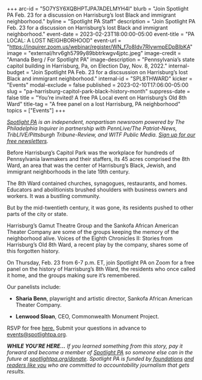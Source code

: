 +++
arc-id = "5O7YSY6XQBHPTJPA7ADELMYH4I"
blurb = "Join Spotlight PA Feb. 23 for a discussion on Harrisburg’s lost Black and immigrant neighborhood."
byline = "Spotlight PA Staff"
description = "Join Spotlight PA Feb. 23 for a discussion on Harrisburg’s lost Black and immigrant neighborhood."
event-date = 2023-02-23T18:00:00-05:00
event-title = "PA LOCAL: A LOST NEIGHBORHOOD"
event-url = "https://inquirer.zoom.us/webinar/register/WN_f7o8Idv7RlywmpEDpBIbKA"
image = "external/hrv6gh5799y89bbtrkwgv4jptc.jpeg"
image-credit = "Amanda Berg / For Spotlight PA"
image-description = "Pennsylvania’s state capitol building in Harrisburg, Pa, on Election Day, Nov. 8, 2022."
internal-budget = "Join Spotlight PA Feb. 23 for a discsussion on Harrisburg’s lost Black and immigrant neighborhood."
internal-id = "SPL8THWARD"
kicker = "Events"
modal-exclude = false
published = 2023-02-10T17:06:00-05:00
slug = "pa-harrisburg-capitol-park-black-history-month"
suppress-date = false
title = "You’re invited! A free PA Local event on Harrisburg’s Old 8th Ward"
title-tag = "A free panel on a lost Harrisburg, PA neighborhood"
topics = ["Events"]
+++

<a href="https://www.spotlightpa.org/"><i>Spotlight PA</i></a><i> is an independent, nonpartisan newsroom powered by The Philadelphia Inquirer in partnership with PennLive/The Patriot-News, TribLIVE/Pittsburgh Tribune-Review, and WITF Public Media. </i><a href="https://www.spotlightpa.org/newsletters"><i>Sign up for our free newsletters</i></a><i>.</i>

Before Harrisburg’s Capitol Park was the workplace for hundreds of Pennsylvania lawmakers and their staffers, its 45 acres comprised the 8th Ward, an area that was the center of Harrisburg’s Black, Jewish, and immigrant neighborhoods in the late 19th century.

The 8th Ward contained churches, synagogues, restaurants, and homes. Educators and abolitionists brushed shoulders with business owners and workers. It was a bustling community.

But by the mid-twentieth century, it was gone, its residents pushed to other parts of the city or state.

Harrisburg’s Gamut Theatre Group and the Sankofa African American Theater Company are some of the groups keeping the memory of the neighborhood alive. Voices of the Eighth Chronicles II: Stories from Harrisburg’s Old 8th Ward, a recent play by the company, shares some of this forgotten history.

On Thursday, Feb. 23 from 6-7 p.m. ET, join Spotlight PA on Zoom for a free panel on the history of Harrisburg’s 8th Ward, the residents who once called it home, and the groups making sure it’s remembered.

Our panelists include:

- <b>Sharia Benn</b>, playwright and artistic director, Sankofa African American Theater Company.

- <b>Lenwood Sloan</b>, CEO, Commonwealth Monument Project.

RSVP for free <a href="https://inquirer.zoom.us/webinar/register/WN_f7o8Idv7RlywmpEDpBIbKA">here.</a> Submit your questions in advance to <a href="mailto:events@spotlightpa.org">events@spotlightpa.org</a>.

<i><b>WHILE YOU’RE HERE...</b></i><i> If you learned something from this story, pay it forward and become a member of </i><a href="https://www.spotlightpa.org/"><i>Spotlight PA</i></a><i> so someone else can in the future at </i><a href="http://spotlightpa.org/donate"><i>spotlightpa.org/donate</i></a><i>. Spotlight PA is funded by</i><a href="https://www.spotlightpa.org/support"><i> foundations</i></a><i> </i><a href="https://www.spotlightpa.org/support"><i>and readers like you</i></a><i> who are committed to accountability journalism that gets results.</i>

